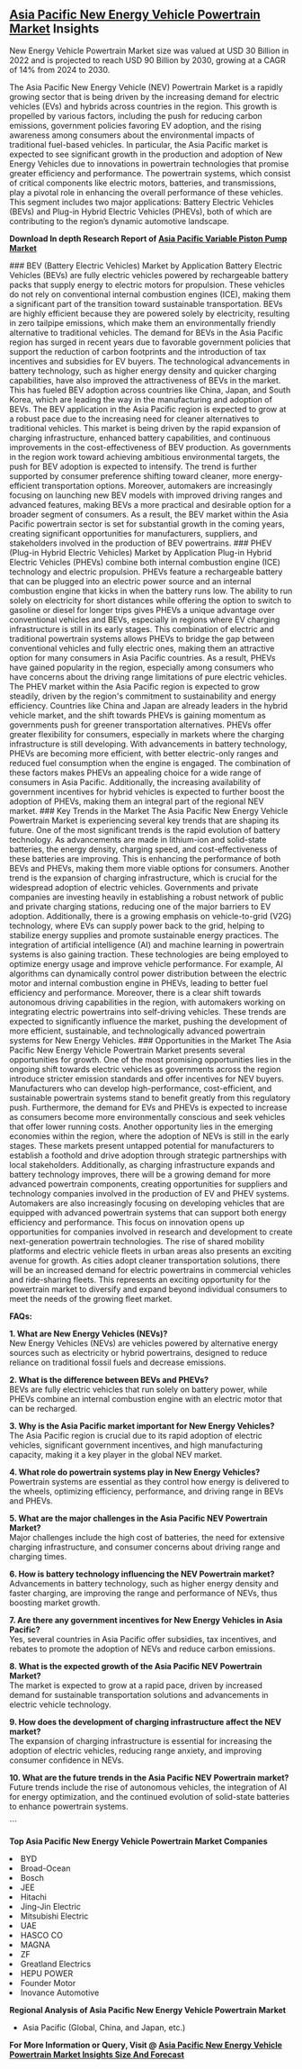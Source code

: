 <h2><a href="https://www.verifiedmarketreports.com/download-sample/?rid=400388&amp;utm_source=Github-Feb&amp;utm_medium=219" target="_blank">Asia Pacific New Energy Vehicle Powertrain Market</a> Insights</h2><p>New Energy Vehicle Powertrain Market size was valued at USD 30 Billion in 2022 and is projected to reach USD 90 Billion by 2030, growing at a CAGR of 14% from 2024 to 2030.</p><p><p>The Asia Pacific New Energy Vehicle (NEV) Powertrain Market is a rapidly growing sector that is being driven by the increasing demand for electric vehicles (EVs) and hybrids across countries in the region. This growth is propelled by various factors, including the push for reducing carbon emissions, government policies favoring EV adoption, and the rising awareness among consumers about the environmental impacts of traditional fuel-based vehicles. In particular, the Asia Pacific market is expected to see significant growth in the production and adoption of New Energy Vehicles due to innovations in powertrain technologies that promise greater efficiency and performance. The powertrain systems, which consist of critical components like electric motors, batteries, and transmissions, play a pivotal role in enhancing the overall performance of these vehicles. This segment includes two major applications: Battery Electric Vehicles (BEVs) and Plug-in Hybrid Electric Vehicles (PHEVs), both of which are contributing to the region’s dynamic automotive landscape. <p><strong>Download In depth Research Report of <a href="https://www.verifiedmarketreports.com/download-sample/?rid=236118&amp;utm_source=Pulse-Dec&amp;utm_medium=219" target="_blank">Asia Pacific Variable Piston Pump Market</a></strong></p> ### BEV (Battery Electric Vehicles) Market by Application Battery Electric Vehicles (BEVs) are fully electric vehicles powered by rechargeable battery packs that supply energy to electric motors for propulsion. These vehicles do not rely on conventional internal combustion engines (ICE), making them a significant part of the transition toward sustainable transportation. BEVs are highly efficient because they are powered solely by electricity, resulting in zero tailpipe emissions, which make them an environmentally friendly alternative to traditional vehicles. The demand for BEVs in the Asia Pacific region has surged in recent years due to favorable government policies that support the reduction of carbon footprints and the introduction of tax incentives and subsidies for EV buyers. The technological advancements in battery technology, such as higher energy density and quicker charging capabilities, have also improved the attractiveness of BEVs in the market. This has fueled BEV adoption across countries like China, Japan, and South Korea, which are leading the way in the manufacturing and adoption of BEVs. The BEV application in the Asia Pacific region is expected to grow at a robust pace due to the increasing need for cleaner alternatives to traditional vehicles. This market is being driven by the rapid expansion of charging infrastructure, enhanced battery capabilities, and continuous improvements in the cost-effectiveness of BEV production. As governments in the region work toward achieving ambitious environmental targets, the push for BEV adoption is expected to intensify. The trend is further supported by consumer preference shifting toward cleaner, more energy-efficient transportation options. Moreover, automakers are increasingly focusing on launching new BEV models with improved driving ranges and advanced features, making BEVs a more practical and desirable option for a broader segment of consumers. As a result, the BEV market within the Asia Pacific powertrain sector is set for substantial growth in the coming years, creating significant opportunities for manufacturers, suppliers, and stakeholders involved in the production of BEV powertrains. ### PHEV (Plug-in Hybrid Electric Vehicles) Market by Application Plug-in Hybrid Electric Vehicles (PHEVs) combine both internal combustion engine (ICE) technology and electric propulsion. PHEVs feature a rechargeable battery that can be plugged into an electric power source and an internal combustion engine that kicks in when the battery runs low. The ability to run solely on electricity for short distances while offering the option to switch to gasoline or diesel for longer trips gives PHEVs a unique advantage over conventional vehicles and BEVs, especially in regions where EV charging infrastructure is still in its early stages. This combination of electric and traditional powertrain systems allows PHEVs to bridge the gap between conventional vehicles and fully electric ones, making them an attractive option for many consumers in Asia Pacific countries. As a result, PHEVs have gained popularity in the region, especially among consumers who have concerns about the driving range limitations of pure electric vehicles. The PHEV market within the Asia Pacific region is expected to grow steadily, driven by the region's commitment to sustainability and energy efficiency. Countries like China and Japan are already leaders in the hybrid vehicle market, and the shift towards PHEVs is gaining momentum as governments push for greener transportation alternatives. PHEVs offer greater flexibility for consumers, especially in markets where the charging infrastructure is still developing. With advancements in battery technology, PHEVs are becoming more efficient, with better electric-only ranges and reduced fuel consumption when the engine is engaged. The combination of these factors makes PHEVs an appealing choice for a wide range of consumers in Asia Pacific. Additionally, the increasing availability of government incentives for hybrid vehicles is expected to further boost the adoption of PHEVs, making them an integral part of the regional NEV market. ### Key Trends in the Market The Asia Pacific New Energy Vehicle Powertrain Market is experiencing several key trends that are shaping its future. One of the most significant trends is the rapid evolution of battery technology. As advancements are made in lithium-ion and solid-state batteries, the energy density, charging speed, and cost-effectiveness of these batteries are improving. This is enhancing the performance of both BEVs and PHEVs, making them more viable options for consumers. Another trend is the expansion of charging infrastructure, which is crucial for the widespread adoption of electric vehicles. Governments and private companies are investing heavily in establishing a robust network of public and private charging stations, reducing one of the major barriers to EV adoption. Additionally, there is a growing emphasis on vehicle-to-grid (V2G) technology, where EVs can supply power back to the grid, helping to stabilize energy supplies and promote sustainable energy practices. The integration of artificial intelligence (AI) and machine learning in powertrain systems is also gaining traction. These technologies are being employed to optimize energy usage and improve vehicle performance. For example, AI algorithms can dynamically control power distribution between the electric motor and internal combustion engine in PHEVs, leading to better fuel efficiency and performance. Moreover, there is a clear shift towards autonomous driving capabilities in the region, with automakers working on integrating electric powertrains into self-driving vehicles. These trends are expected to significantly influence the market, pushing the development of more efficient, sustainable, and technologically advanced powertrain systems for New Energy Vehicles. ### Opportunities in the Market The Asia Pacific New Energy Vehicle Powertrain Market presents several opportunities for growth. One of the most promising opportunities lies in the ongoing shift towards electric vehicles as governments across the region introduce stricter emission standards and offer incentives for NEV buyers. Manufacturers who can develop high-performance, cost-efficient, and sustainable powertrain systems stand to benefit greatly from this regulatory push. Furthermore, the demand for EVs and PHEVs is expected to increase as consumers become more environmentally conscious and seek vehicles that offer lower running costs. Another opportunity lies in the emerging economies within the region, where the adoption of NEVs is still in the early stages. These markets present untapped potential for manufacturers to establish a foothold and drive adoption through strategic partnerships with local stakeholders. Additionally, as charging infrastructure expands and battery technology improves, there will be a growing demand for more advanced powertrain components, creating opportunities for suppliers and technology companies involved in the production of EV and PHEV systems. Automakers are also increasingly focusing on developing vehicles that are equipped with advanced powertrain systems that can support both energy efficiency and performance. This focus on innovation opens up opportunities for companies involved in research and development to create next-generation powertrain technologies. The rise of shared mobility platforms and electric vehicle fleets in urban areas also presents an exciting avenue for growth. As cities adopt cleaner transportation solutions, there will be an increased demand for electric powertrains in commercial vehicles and ride-sharing fleets. This represents an exciting opportunity for the powertrain market to diversify and expand beyond individual consumers to meet the needs of the growing fleet market. <p><strong>FAQs:</strong></p> <p><strong>1. What are New Energy Vehicles (NEVs)?</strong><br> New Energy Vehicles (NEVs) are vehicles powered by alternative energy sources such as electricity or hybrid powertrains, designed to reduce reliance on traditional fossil fuels and decrease emissions.</p> <p><strong>2. What is the difference between BEVs and PHEVs?</strong><br> BEVs are fully electric vehicles that run solely on battery power, while PHEVs combine an internal combustion engine with an electric motor that can be recharged.</p> <p><strong>3. Why is the Asia Pacific market important for New Energy Vehicles?</strong><br> The Asia Pacific region is crucial due to its rapid adoption of electric vehicles, significant government incentives, and high manufacturing capacity, making it a key player in the global NEV market.</p> <p><strong>4. What role do powertrain systems play in New Energy Vehicles?</strong><br> Powertrain systems are essential as they control how energy is delivered to the wheels, optimizing efficiency, performance, and driving range in BEVs and PHEVs.</p> <p><strong>5. What are the major challenges in the Asia Pacific NEV Powertrain Market?</strong><br> Major challenges include the high cost of batteries, the need for extensive charging infrastructure, and consumer concerns about driving range and charging times.</p> <p><strong>6. How is battery technology influencing the NEV Powertrain market?</strong><br> Advancements in battery technology, such as higher energy density and faster charging, are improving the range and performance of NEVs, thus boosting market growth.</p> <p><strong>7. Are there any government incentives for New Energy Vehicles in Asia Pacific?</strong><br> Yes, several countries in Asia Pacific offer subsidies, tax incentives, and rebates to promote the adoption of NEVs and reduce carbon emissions.</p> <p><strong>8. What is the expected growth of the Asia Pacific NEV Powertrain Market?</strong><br> The market is expected to grow at a rapid pace, driven by increased demand for sustainable transportation solutions and advancements in electric vehicle technology.</p> <p><strong>9. How does the development of charging infrastructure affect the NEV market?</strong><br> The expansion of charging infrastructure is essential for increasing the adoption of electric vehicles, reducing range anxiety, and improving consumer confidence in NEVs.</p> <p><strong>10. What are the future trends in the Asia Pacific NEV Powertrain market?</strong><br> Future trends include the rise of autonomous vehicles, the integration of AI for energy optimization, and the continued evolution of solid-state batteries to enhance powertrain systems.</p> ```</p><p><strong>Top Asia Pacific New Energy Vehicle Powertrain Market Companies</strong></p><div data-test-id=""><p><li>BYD</li><li> Broad-Ocean</li><li> Bosch</li><li> JEE</li><li> Hitachi</li><li> Jing-Jin Electric</li><li> Mitsubishi Electric</li><li> UAE</li><li> HASCO CO</li><li> MAGNA</li><li> ZF</li><li> Greatland Electrics</li><li> HEPU POWER</li><li> Founder Motor</li><li> Inovance Automotive</li></p><div><strong>Regional Analysis of&nbsp;Asia Pacific New Energy Vehicle Powertrain Market</strong></div><ul><li dir="ltr"><p dir="ltr">Asia Pacific (Global, China, and Japan, etc.)</p></li></ul><p><strong>For More Information or Query, Visit @&nbsp;</strong><strong><a href="https://www.verifiedmarketreports.com/product/new-energy-vehicle-powertrain-market/?utm_source=Github-Feb&amp;utm_medium=219" target="_blank">Asia Pacific New Energy Vehicle Powertrain Market Insights Size And Forecast</a></strong></p></div><h2>&nbsp;</h2><div data-test-id="">&nbsp;</div>
